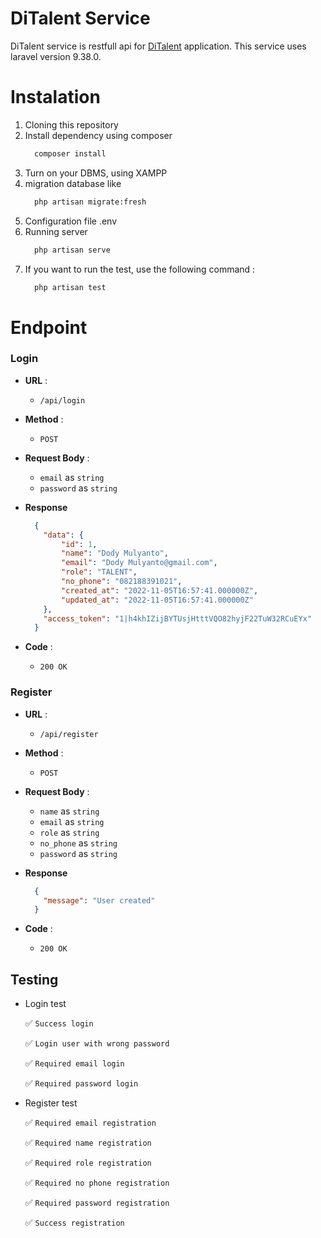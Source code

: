 # **DiTalent Service**


DiTalent service is restfull api for [DiTalent]('https://github.com/rezacahyono/DiTalentApp') application. 
This service uses laravel version 9.38.0.

# Instalation

1. Cloning this repository
2. Install dependency using composer 
    ```cmd
      composer install
    ```
3. Turn on your DBMS, using XAMPP
4. migration database like 
    ```cmd
      php artisan migrate:fresh
    ```
5. Configuration file .env
6. Running server
    ```cmd
      php artisan serve
    ```
7. If you want to run the test, use the following command :
    ```cmd
      php artisan test
    ```
# Endpoint
### **Login**
+ **URL** :
  + `/api/login`

+ **Method** : 
  + `POST`

+ **Request Body** : 
  + `email` as `string`
  + `password` as `string`

+ **Response**
  ```json
    {
      "data": {
          "id": 1,
          "name": "Dody Mulyanto",
          "email": "Dody Mulyanto@gmail.com",
          "role": "TALENT",
          "no_phone": "082188391021",
          "created_at": "2022-11-05T16:57:41.000000Z",
          "updated_at": "2022-11-05T16:57:41.000000Z"
      },
      "access_token": "1|h4khIZijBYTUsjHtttVQO82hyjF22TuW32RCuEYx"
    }
  ```
+ **Code** : 
  + `200 OK`


### **Register**
+ **URL** :
  + `/api/register`

+ **Method** : 
  + `POST`

+ **Request Body** : 
  + `name` as `string`
  + `email` as `string`
  + `role` as `string`
  + `no_phone` as `string`
  + `password` as `string`

+ **Response**
  ```json
    {
      "message": "User created"
    }
    ```
+ **Code** : 
  + `200 OK`



## Testing
+ Login test

  :white_check_mark: `Success login`

  :white_check_mark: `Login user with wrong password`

  :white_check_mark: `Required email login`
  
  :white_check_mark: `Required password login`

+ Register test

  :white_check_mark: `Required email registration`

  :white_check_mark: `Required name registration`

  :white_check_mark: `Required role registration`

  :white_check_mark: `Required no phone registration`

  :white_check_mark: `Required password registration`

  :white_check_mark: `Success registration`

